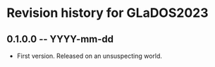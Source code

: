 # Revision history for GLaDOS2023

## 0.1.0.0 -- YYYY-mm-dd

* First version. Released on an unsuspecting world.
